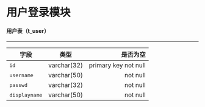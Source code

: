用户登录模块
===================
#### <i class="icon-file"></i>用户表（t_user）
-------------
| 字段        | 类型           | 是否为空  |
| ------------- |:-------------:| -----:|
| <kbd>id</kbd>      | varchar(32) | primary key not null |
| <kbd>username</kbd>      | varchar(50)      |   not null |
| <kbd>passwd</kbd> | varchar(32)      |    not null |
| <kbd>displayname</kbd> | varchar(50)      |    not null |